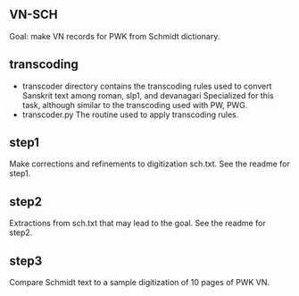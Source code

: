 ## VN-SCH

Goal:  make VN records for PWK  from Schmidt dictionary.

## transcoding
* transcoder directory contains the transcoding rules used to
  convert Sanskrit text among roman, slp1, and devanagari
  Specialized for this task, although similar to the transcoding
  used with PW, PWG.
* transcoder.py  The routine used to apply transcoding rules.

## step1
Make corrections and refinements to digitization sch.txt.
See the readme for step1.

## step2
Extractions from sch.txt that may lead to the goal.
See the readme for step2.

## step3
Compare Schmidt text to a sample digitization of 10 pages of PWK VN.
